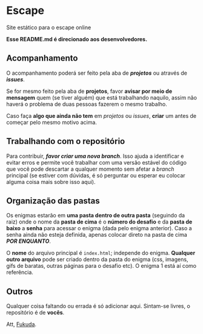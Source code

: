 # Escape
Site estático para o escape online

 **Esse README.md é direcionado aos desenvolvedores.**

## Acompanhamento
O acompanhamento poderá ser feito pela aba de ***projetos*** ou através de ***issues***.

Se for mesmo feito pela aba de **projetos**, favor **avisar por meio de mensagem** quem (se tiver alguém) que está trabalhando naquilo, assim não haverá o problema de duas pessoas fazerem o mesmo trabalho.

Caso faça **algo que ainda não tem** em *projetos* ou *issues*, **criar** um antes de começar pelo mesmo motivo acima.

## Trabalhando com o repositório
Para contribuir, ***favor criar uma nova branch***. Isso ajuda a identificar e evitar erros e permite você trabalhar com uma versão estável do código que você pode descartar a qualquer momento sem afetar a *branch* principal (se estiver com dúvidas, é só perguntar ou esperar eu colocar alguma coisa mais sobre isso aqui).

## Organização das pastas
Os enigmas estarão em **uma pasta dentro de outra pasta** (seguindo da raiz) onde o nome da **pasta de cima** é o **número do desafio** e da **pasta de baixo** a **senha** para acessar o enigma (dada pelo enigma anterior). Caso a senha ainda não esteja definida, apenas colocar direto na pasta de cima ***POR ENQUANTO***.

O **nome** do arquivo principal é `index.html`; independe do enigma. **Qualquer outro arquivo** pode ser criado dentro da pasta do enigma (css, imagens, gifs de baratas, outras páginas para o desafio etc). O enigma 1 está aí como referência.

## Outros
Qualquer coisa faltando ou errada é só adicionar aqui. Sintam-se livres, o repositório é de **vocês**.

Att, [Fukuda](https://github.com/JoaoFukuda).

